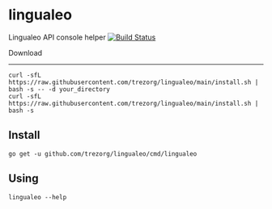 lingualeo
====================================

Lingualeo API console helper
[![Build Status](https://travis-ci.com/trezorg/lingualeo.svg?branch=master)](https://travis-ci.com/trezorg/lingualeo)

Download
____________________________________

    curl -sfL https://raw.githubusercontent.com/trezorg/lingualeo/main/install.sh | bash -s -- -d your_directory
    curl -sfL https://raw.githubusercontent.com/trezorg/lingualeo/main/install.sh | bash -s

Install
------------------------------------

    go get -u github.com/trezorg/lingualeo/cmd/lingualeo

Using
------------------------------------

    lingualeo --help
